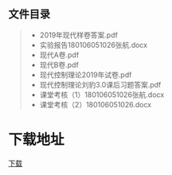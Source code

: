## 文件目录
> * 2019年现代样卷答案.pdf
> * 实验报告180106051026张航.docx
> * 现代A卷.pdf
> * 现代B卷.pdf
> * 现代控制理论2019年试卷.pdf
> * 现代控制理论刘豹3.0课后习题答案.pdf
> * 课堂考核（1）180106051026张航.docx
> * 课堂考核（2）180106051026.docx

# 下载地址
[下载](https://github.com/ZHlovecat/ycitedu/tree/main/%E7%9B%90%E5%9F%8E%E5%B7%A5%E5%AD%A6%E9%99%A2%E8%AF%BE%E7%A8%8B%E6%94%BB%E7%95%A5%E5%85%B1%E4%BA%AB%E8%AE%A1%E5%88%92/%E7%8E%B0%E4%BB%A3%E6%8E%A7%E5%88%B6%E7%90%86%E8%AE%BA)
